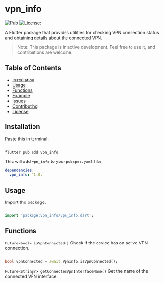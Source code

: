 # vpn_info

[![Pub](https://img.shields.io/pub/v/vpn_info)](https://pub.dev/packages/vpn_info)
[![License: <License>](https://img.shields.io/badge/License-<License>-brightgreen.svg)](https://opensource.org/licenses/<License>)

A Flutter package that provides utilities for checking VPN connection status and obtaining details about the connected VPN.

> Note: This package is in active development. Feel free to use it, and contributions are welcome.

## Table of Contents

- [Installation](#installation)
- [Usage](#usage)
- [Functions](#functions)
- [Example](#example)
- [Issues](#issues)
- [Contributing](#contributing)
- [License](#license)

## Installation

Paste this in terminal:
```

flutter pub add vpn_info

```

This will add `vpn_info` to your `pubspec.yaml` file:

```yaml
dependencies:
  vpn_info: ^1.0.
```

## Usage

Import the package:
```dart

import 'package:vpn_info/vpn_info.dart';

```

## Functions

`Future<bool> isVpnConnected()`
Check if the device has an active VPN connection.

```dart

bool vpnConnected = await VpnInfo.isVpnConnected();

```
`Future<String?> getConnectedVpnInterfaceName()`
Get the name of the connected VPN interface.